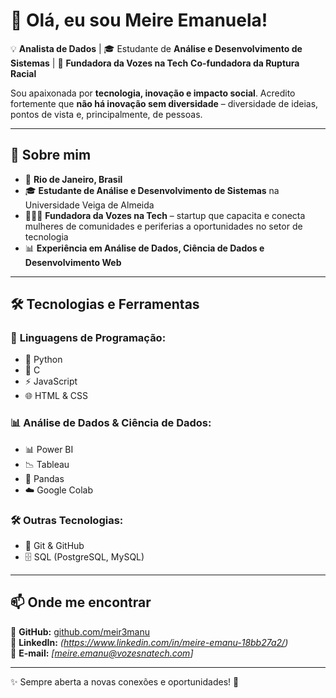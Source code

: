 # 👋 Olá, eu sou Meire Emanuela!  

💡 **Analista de Dados** | 🎓 Estudante de **Análise e Desenvolvimento de Sistemas** | 🚀 **Fundadora da Vozes na Tech** **Co-fundadora da Ruptura Racial** 

Sou apaixonada por **tecnologia, inovação e impacto social**. Acredito fortemente que **não há inovação sem diversidade** – diversidade de ideias, pontos de vista e, principalmente, de pessoas.  

---

## 🚀 Sobre mim  
- 📍 **Rio de Janeiro, Brasil**  
- 🎓 **Estudante de Análise e Desenvolvimento de Sistemas** na Universidade Veiga de Almeida  
- 👩🏾‍💻 **Fundadora da Vozes na Tech** – startup que capacita e conecta mulheres de comunidades e periferias a oportunidades no setor de tecnologia  
- 📊 **Experiência em Análise de Dados, Ciência de Dados e Desenvolvimento Web**  

---

## 🛠️ Tecnologias e Ferramentas  

### 🔹 **Linguagens de Programação:**  
- 🐍 Python  
- 🔷 C  
- ⚡ JavaScript  
- 🌐 HTML & CSS  

### 📊 **Análise de Dados & Ciência de Dados:**  
- 📊 Power BI  
- 📉 Tableau  
- 🐼 Pandas  
- ☁️ Google Colab  

### 🛠️ **Outras Tecnologias:**  
- 🔗 Git & GitHub  
- 🗄️ SQL (PostgreSQL, MySQL)  

---

## 📫 Onde me encontrar  
🔹 **GitHub:** [github.com/meir3manu](https://github.com/meir3manu)  
🔹 **LinkedIn:** *(https://www.linkedin.com/in/meire-emanu-18bb27a2/)*  
🔹 **E-mail:** *[meire.emanu@vozesnatech.com]*  

---

✨ Sempre aberta a novas conexões e oportunidades! 🚀  
